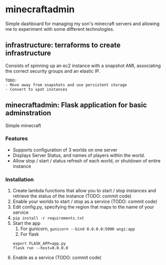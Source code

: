 # minecraftadmin
Simple dashboard for managing my son's minecraft servers and allowing me to experiment with some different technologies.

## infrastructure: terraforms to create infrastructure
Consists of spinning up an ec2 instance with a snapshot AMI, associating the correct security groups and an elastic IP.

    TODO:
    - Move away from snapshots and use persistent storage
    - Convert to spot instances

## minecraftadmin: Flask application for basic adminstration
Simple minecraft

### Features
- Supports configuration of 3 worlds on one server
- Displays Server Status, and names of players within the world.
- Allow stop / start / status refresh of each world, or shutdown of entire instance

### Installation
1) Create lambda functions that allow you to start / stop instances and retrieve the status of the instance (TODO: commit code)
2) Enable your worlds to start / stop as a service (TODO: commit code)
3) Edit config.py, specifying the region that maps to the name of your service
4) `pip install -r requirements.txt`
5) Start the app
   1) For gunicorn, `gunicorn --bind 0.0.0.0:5000 wsgi:app`
   2) For flask
   ```
   export FLASK_APP=app.py
   flask run --host=0.0.0.0
   ```
6) Enable as a service (TODO: commit code)
